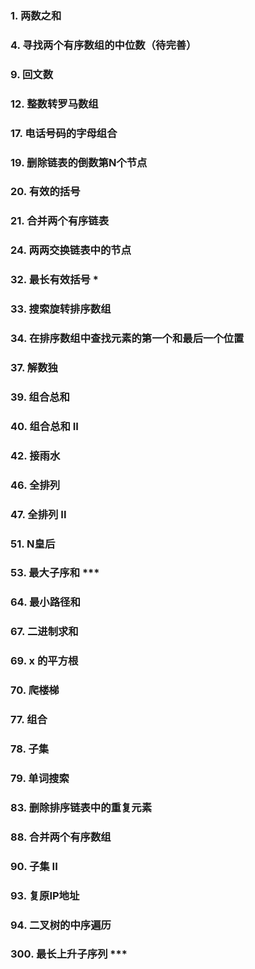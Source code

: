 ### 1. 两数之和
### 4. 寻找两个有序数组的中位数（待完善）
### 9. 回文数
### 12. 整数转罗马数组
### 17. 电话号码的字母组合
### 19. 删除链表的倒数第N个节点
### 20. 有效的括号
### 21. 合并两个有序链表
### 24. 两两交换链表中的节点
### 32. 最长有效括号 *
### 33. 搜索旋转排序数组
### 34. 在排序数组中查找元素的第一个和最后一个位置
### 37. 解数独
### 39. 组合总和
### 40. 组合总和 II
### 42. 接雨水
### 46. 全排列
### 47. 全排列 II
### 51. N皇后
### 53. 最大子序和 ***
### 64. 最小路径和
### 67. 二进制求和
### 69. x 的平方根
### 70. 爬楼梯
### 77. 组合
### 78. 子集
### 79. 单词搜索
### 83. 删除排序链表中的重复元素
### 88. 合并两个有序数组
### 90. 子集 II
### 93. 复原IP地址
### 94. 二叉树的中序遍历
### 300. 最长上升子序列 ***